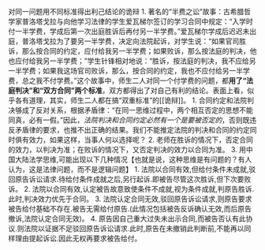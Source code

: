 对同一问题用不同标准得出利己结论的诡辩
	1. 著名的“半费之讼”故事：古希腊哲学家普洛塔戈拉与向他学习法律的学生爱瓦梯尔签订的学习合同中规定：“入学时付一半学费，学成后第一次出庭胜诉后再付另一半学费。”爱瓦梯尔学成后迟迟未出庭，普洛塔戈拉为了要另一半学费，决定向法院起诉，对学生说：“如果官司胜诉，那么按合同的约定，应付给我另一半学费；如果败诉，那么按法庭的判决，他也应付给我另一半学费；”学生针锋相对地说：“胜诉，按法庭的判决，我不应给另一半学费；如果我这场官司败诉，那么，按合同的约定，我也不应付给另一半学费，总之我不付学费。”这个故事中，师生二人对同一个付学费的问题，都**用了“法庭判决”和“双方合同”两个标准**，双方都得出了对自己有利的结论。表面上看，似乎各有道理，其实，师生二人都在搞“双重标准”的[[诡辩]]。
		1. 合同约定和法院判决够成了反对关系，根据矛盾律：“在同一思维过程中，两个相互否定的思想不能同真，必有一假。”因此，*法院判决和合同约定必然有一个是要被否定的*，否则既违反矛盾律的要求，也推不出正确的结果。我们不能推定法院的判决和合同的约定同时俱有效力，如果这样，当事人何以选择呢？
		2. 老师在胜诉的情况下，否定合同的效力，以判决为准；在败诉的情况下，又否定判决的效力以合同为准。
		3. 用中国大陆法学思维,可能出现以下几种情况【也就是说，这种思维是有问题的？有人认为，这是法律问题，而不是逻辑问题】
			1. 法院以合同有效,但给付条件未成就,驳回原告诉讼请求.待给付条件成就之后,另行起诉.即被告尽管这次胜诉,但下次要败诉。
			2. 法院以合同有效,认定被告故意致使条件不成就,视为条件成就,判原告胜诉.此时,判决效力优先于合同。
			3. 法院认定合同无效,驳回原告诉讼请求,则原告要求被告给付基础不存在.被告无需给付原告.(此情况包括被告反诉确认无效,而后原告撤诉,法院认定合同无效)。
			4. 原告因自己重大过失未出示合同,而被告否认有此协议.则法院以证据不足驳回原告诉讼请求.此时,原告在未撤销此判断前,不能再以同样理由提起诉讼.因此无权再要求被告给付。